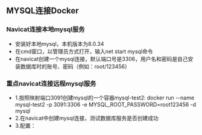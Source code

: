 ## MYSQL连接Docker
### Navicat连接本地mysql服务
- 安装好本地mysql，本机版本为8.0.34
- 在cmd窗口，以管理员方式打开，输入net start mysql命令
- 在navicat创建一个mysql连接，默认端口号是3306，用户名和密码是自己安装数据库时的账号、密码（例如：root/123456）
### 重点navicat连接远程mysql服务
- 1.按照映射端口3091创建mysql的一个容器mysql-test2: docker run --name mysql-test2 -p 3091:3306 -e MYSQL_ROOT_PASSWORD=root123456 -d mysql
- 2.在navicat中创建mysql连接，测试数据库服务是否创建成功
- 3.配置：



